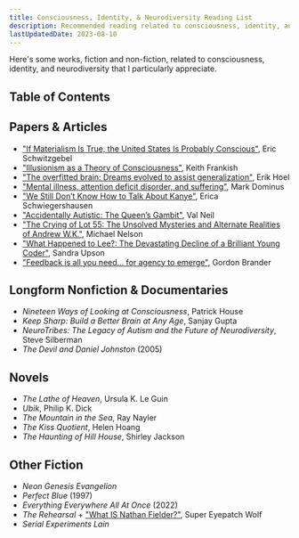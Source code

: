```yaml
---
title: Consciousness, Identity, & Neurodiversity Reading List
description: Recommended reading related to consciousness, identity, and neurodiversity.
lastUpdatedDate: 2023-08-10
---
```


Here's some works, fiction and non-fiction, related to consciousness, identity, and neurodiversity that I particularly appreciate.

## Table of Contents

## Papers & Articles

- ["If Materialism Is True, the United States Is Probably Conscious"](http://faculty.ucr.edu/~eschwitz/SchwitzAbs/USAconscious.htm), Eric Schwitzgebel
- ["Illusionism as a Theory of Consciousness"](https://keithfrankish.github.io/articles/Frankish_Illusionism%20as%20a%20theory%20of%20consciousness_eprint.pdf), Keith Frankish
- ["The overfitted brain: Dreams evolved to assist generalization"](https://pubmed.ncbi.nlm.nih.gov/34036289/), Erik Hoel
- ["Mental illness, attention deficit disorder, and suffering"](https://blog.plover.com/brain/add.html), Mark Dominus
- ["We Still Don’t Know How to Talk About Kanye"](https://www.thecut.com/2022/02/kanye-west-bipolar-disorder.html), Erica Schwiegershausen
- ["Accidentally Autistic: The Queen’s Gambit"](https://valneil.com/2020/10/30/accidentally-autistic-the-queens-gambit/), Val Neil
- ["The Crying of Lot 55: The Unsolved Mysteries and Alternate Realities of Andrew W.K."](https://www.stereogum.com/2015589/andrew-wk-steev-mike/columns/sounding-board/), Michael Nelson
- ["What Happened to Lee?: The Devastating Decline of a Brilliant Young Coder"](https://www.wired.com/story/lee-holloway-devastating-decline-brilliant-young-coder/), Sandra Upson
- ["Feedback is all you need... for agency to emerge"](https://subconscious.substack.com/p/feedback-is-all-you-need), Gordon Brander

## Longform Nonfiction & Documentaries

- *Nineteen Ways of Looking at Consciousness*, Patrick House
- *Keep Sharp: Build a Better Brain at Any Age*, Sanjay Gupta
- *NeuroTribes: The Legacy of Autism and the Future of Neurodiversity*, Steve Silberman
- *The Devil and Daniel Johnston* (2005)

## Novels

- *The Lathe of Heaven*, Ursula K. Le Guin
- *Ubik*, Philip K. Dick
- *The Mountain in the Sea*, Ray Nayler
- *The Kiss Quotient*, Helen Hoang
- *The Haunting of Hill House*, Shirley Jackson

## Other Fiction

- *Neon Genesis Evangelion*
- *Perfect Blue* (1997)
- *Everything Everywhere All At Once* (2022)
- *The Rehearsal* + ["What IS Nathan Fielder?"](https://www.youtube.com/watch?v=iavoSO6lOLQ), Super Eyepatch Wolf
- *Serial Experiments Lain*
